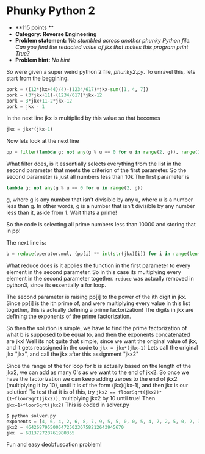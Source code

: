 Phunky Python 2
======
* **115 points **
* **Category: Reverse Engineering**
* **Problem statement:** _We stumbled across another phunky Python file. Can you find the redacted value of jkx that makes this program print True?_
* **Problem hint:** _No hint_

So were given a super weird python 2 file, _phunky2.py_. To unravel this, lets start from the beggining.
``` python
pork = ((12*jkx+44)/4)-(1234/617)*jkx-sum([1, 4, 7])
pork = (3*jkx+11)-(1234/617)*jkx-12
pork = 3*jkx+11-2*jkx-12
pork = jkx - 1
```
In the next line jkx is multiplied by this value so that becomes
``` python
jkx = jkx*(jkx-1)
```
Now lets look at the next line
``` python
pp = filter(lambda g: not any(g % u == 0 for u in range(2, g)), range(2, 10000))
```
What filter does, is it essentially selects everything from the list in the second parameter that meets the criterion of the first parameter.
So the second parameter is just all numbers less than 10k
The first parameter is
``` python
lambda g: not any(g % u == 0 for u in range(2, g))
```
g, where g is any number that isn't divisible by any u, where u is a number less than g.
In other words, g is a number that isn't divisible by any number less than it, aside from 1. Wait thats a prime!

So the code is selecting all prime numbers less than 10000 and storing that in pp!

The next line is:
``` python
b = reduce(operator.mul, (pp[i] ** int(str(jkx)[i]) for i in range(len(str(jkx)))))

```
What reduce does is it applies the function in the first parameter to every element in the second parameter. So in this case its multiplying every element in the second parameter together. `reduce` was actually removed in python3, since its essentially a for loop.

The second parameter is raising pp[i] to the power of the ith digit in jkx. Since pp[i] is the ith prime of, and were multiplying every value in this list together, this is actually defining a prime factorization! The digits in jkx are defining the exponents of the prime factorization.

So then the solution is simple, we have to find the prime factorization of what b is supposed to be equal to, and then the exponents concatenated are jkx! Well its not quite that simple, since we want the original value of jkx, and it gets reassigned in the code to `jkx = jkx*(jkx-1)`
Lets call the original jkx "jkx", and call the jkx after this assignment "jkx2"

Since the range of the for loop for b is actually based on the length of the jkx2, we can add as many 0's as we want to the end of jkx2. So once we have the factorization we can keep adding zeroes to the end of jkx2 (multiplying it by 10), until it is of the form (jkx)(jkx-1), and then jkx is our solution! To test that it is of this, try `jkx2 == floorSqrt(jkx2)*(1+floorSqrt(jkx2))`, multiplying jkx2 by 10 until true! Then `jkx=1+floorSqrt(jkx2)` This is coded in solver.py
``` python
$ python solver.py
exponents = [4, 6, 4, 2, 6, 8, 7, 9, 5, 5, 0, 0, 5, 4, 7, 2, 5, 0, 2, 3, 6, 7, 5, 8, 2, 1, 2, 6, 4, 3, 9, 4, 5, 6, 7]
jkx2 = 464268795500547250236758212643945670
jkx  = 681372728761980355

```
Fun and easy deobfuscation problem!
